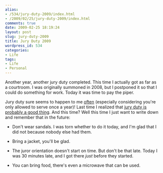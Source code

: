 ```yaml
---
alias:
- /534/jury-duty-2009/index.html
- /2009/02/25/jury-duty-2009/index.html
comments: true
date: 2009-02-25 18:19:24
layout: post
slug: jury-duty-2009
title: Jury Duty 2009
wordpress_id: 534
categories:
- Life
tags:
- Life
- Personal
---
```


Another year, another jury duty completed.  This time I actually got as far as a courtroom.  I was originally summoned in 2008, but I postponed it so that I could do something for work.  Today it was time to pay the piper.

Jury duty sure seems to happen to me [often](http://www.goingthewongway.com/2007/05/24/lovely-civic-duty/) (especially considering you're only allowed to serve once a year)!  Last time I realized that [jury duty is probably a good thing](http://www.goingthewongway.com/2007/05/25/jury-duty-is-good/).  And this time?  Well this time I just want to write down and remember that in the future:





  * Don't wear sandals.  I was torn whether to do it today, and I'm glad that I did not because nobody else had them.


  * Bring a jacket, you'll be glad.


  * The juror orientation doesn't start on time.  But don't be that late.  Today I was 30 minutes late, and I got there _just_ before they started.


  * You can bring food, there's even a microwave that can be used.


